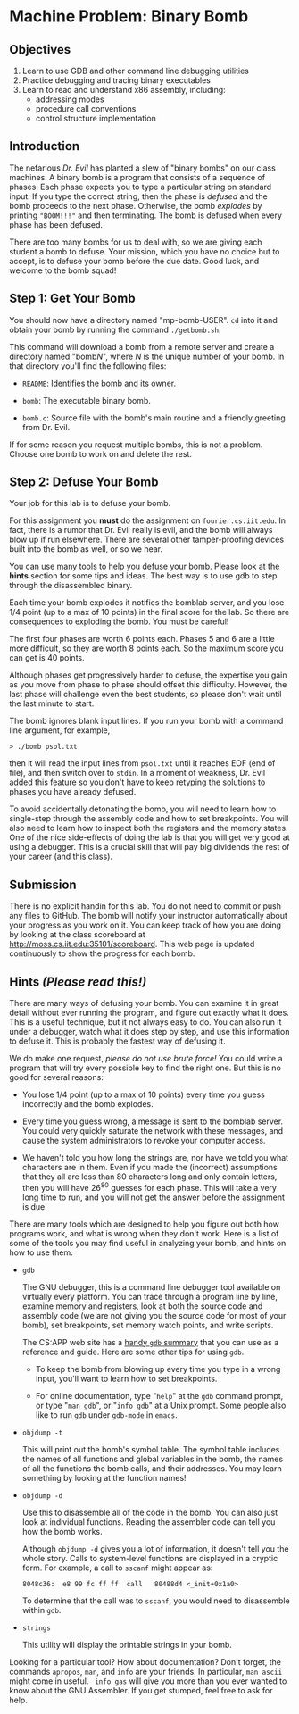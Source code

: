 # Machine Problem: Binary Bomb

## Objectives

1. Learn to use GDB and other command line debugging utilities
2. Practice debugging and tracing binary executables
3. Learn to read and understand x86 assembly, including:
    - addressing modes
    - procedure call conventions
    - control structure implementation


## Introduction

The nefarious *Dr. Evil* has planted a slew of "binary bombs" on our
class machines. A binary bomb is a program that consists of a sequence
of phases. Each phase expects you to type a particular string on
standard input. If you type the correct string, then the phase is *defused* and
the bomb proceeds to the next phase. Otherwise, the bomb *explodes* by
printing `"BOOM!!!"` and then terminating. The bomb is defused when
every phase has been defused.

There are too many bombs for us to deal with, so we are giving each
student a bomb to defuse. Your mission, which you have no choice but to
accept, is to defuse your bomb before the due date. Good luck, and
welcome to the bomb squad!


## Step 1: Get Your Bomb

You should now have a directory named "mp-bomb-USER". `cd` into it and obtain
your bomb by running the command `./getbomb.sh`.

This command will download a bomb from a remote server and create a directory
named "bomb*N*", where *N* is the unique number of your bomb. In that directory
you'll find the following files:

-   `README`: Identifies the bomb and its owner.

-   `bomb`: The executable binary bomb.

-   `bomb.c`: Source file with the bomb's main routine and a friendly
    greeting from Dr. Evil.

If for some reason you request multiple bombs, this is not a problem.
Choose one bomb to work on and delete the rest.


## Step 2: Defuse Your Bomb

Your job for this lab is to defuse your bomb.

For this assignment you **must** do the assignment on `fourier.cs.iit.edu`. In
fact, there is a rumor that Dr. Evil really is evil, and the bomb will always
blow up if run elsewhere. There are several other tamper-proofing devices built
into the bomb as well, or so we hear.

You can use many tools to help you defuse your bomb. Please look at the
**hints** section for some tips and ideas. The best way is to use gdb to step
through the disassembled binary.

Each time your bomb explodes it notifies the bomblab server, and you
lose 1/4 point (up to a max of 10 points) in the final score for the
lab. So there are consequences to exploding the bomb. You must be
careful!

The first four phases are worth 6 points each. Phases 5 and 6 are a
little more difficult, so they are worth 8 points each. So the maximum
score you can get is 40 points.

Although phases get progressively harder to defuse, the expertise you
gain as you move from phase to phase should offset this difficulty.
However, the last phase will challenge even the best students, so please
don't wait until the last minute to start.

The bomb ignores blank input lines. If you run your bomb with a command
line argument, for example,

    > ./bomb psol.txt

then it will read the input lines from `psol.txt` until it reaches EOF
(end of file), and then switch over to `stdin`. In a moment of weakness,
Dr. Evil added this feature so you don't have to keep retyping the
solutions to phases you have already defused.

To avoid accidentally detonating the bomb, you will need to learn how to
single-step through the assembly code and how to set breakpoints. You
will also need to learn how to inspect both the registers and the memory
states. One of the nice side-effects of doing the lab is that you will
get very good at using a debugger. This is a crucial skill that will pay
big dividends the rest of your career (and this class).


## Submission

There is no explicit handin for this lab. You do not need to commit or push any
files to GitHub. The bomb will notify your instructor automatically about your
progress as you work on it. You can keep track of how you are doing by looking
at the class scoreboard at <http://moss.cs.iit.edu:35101/scoreboard>. This web
page is updated continuously to show the progress for each bomb.


## Hints *(Please read this!)*

There are many ways of defusing your bomb. You can examine it in great
detail without ever running the program, and figure out exactly what it
does. This is a useful technique, but it not always easy to do. You can
also run it under a debugger, watch what it does step by step, and use
this information to defuse it. This is probably the fastest way of
defusing it.

We do make one request, *please do not use brute force!* You could write
a program that will try every possible key to find the right one. But
this is no good for several reasons:

-   You lose 1/4 point (up to a max of 10 points) every time you guess
    incorrectly and the bomb explodes.

-   Every time you guess wrong, a message is sent to the bomblab server.
    You could very quickly saturate the network with these messages, and
    cause the system administrators to revoke your computer access.

-   We haven't told you how long the strings are, nor have we told you
    what characters are in them. Even if you made the (incorrect)
    assumptions that they all are less than 80 characters long and only
    contain letters, then you will have 26<sup>80</sup> guesses for each
    phase. This will take a very long time to run, and you will not get
    the answer before the assignment is due.

There are many tools which are designed to help you figure out both how
programs work, and what is wrong when they don't work. Here is a list of
some of the tools you may find useful in analyzing your bomb, and hints
on how to use them.

-   `gdb `

    The GNU debugger, this is a command line debugger tool available on
    virtually every platform. You can trace through a program line by
    line, examine memory and registers, look at both the source code and
    assembly code (we are not giving you the source code for most of
    your bomb), set breakpoints, set memory watch points, and write
    scripts.

    The CS:APP web site has a [handy `gdb`
    summary](http://csapp.cs.cmu.edu/2e/docs/gdbnotes-ia32.txt) that you can use
    as a reference and guide.  Here are some other tips for using `gdb`.

    -   To keep the bomb from blowing up every time you type in a wrong
        input, you'll want to learn how to set breakpoints.

    -   For online documentation, type "`help`" at the `gdb` command
        prompt, or type "`man gdb`", or "`info gdb`" at a Unix prompt.
        Some people also like to run `gdb` under `gdb-mode` in `emacs`.

-   `objdump -t`

    This will print out the bomb's symbol table. The symbol table
    includes the names of all functions and global variables in the
    bomb, the names of all the functions the bomb calls, and their
    addresses. You may learn something by looking at the function names!

-   `objdump -d`

    Use this to disassemble all of the code in the bomb. You can also
    just look at individual functions. Reading the assembler code can
    tell you how the bomb works.

    Although `objdump -d` gives you a lot of information, it doesn't
    tell you the whole story. Calls to system-level functions are
    displayed in a cryptic form. For example, a call to `sscanf` might
    appear as:

        8048c36:  e8 99 fc ff ff  call   80488d4 <_init+0x1a0> 

    To determine that the call was to `sscanf`, you would need to
    disassemble within `gdb`.

-   `strings `

    This utility will display the printable strings in your bomb.

Looking for a particular tool? How about documentation? Don't forget, the
commands `apropos`, `man`, and `info` are your friends. In particular, `man
ascii` might come in useful. ` info gas` will give you more than you ever wanted
to know about the GNU Assembler. If you get stumped, feel free to ask for help.
